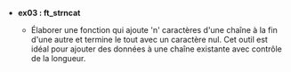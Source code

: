 - **ex03 : ft_strncat**
  
  - Élaborer une fonction qui ajoute 'n' caractères d'une chaîne à la fin d'une autre et termine le tout avec un caractère nul. Cet outil est idéal pour ajouter des données à une chaîne existante avec contrôle de la longueur.
